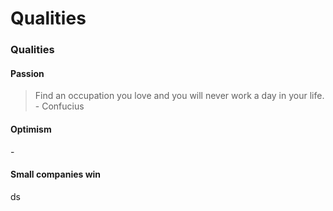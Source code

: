 # Qualities

### Qualities

#### Passion

> Find an occupation you love and you will never work a day in your life. - Confucius

#### Optimism

\-

#### Small companies win

ds

&#x20;

